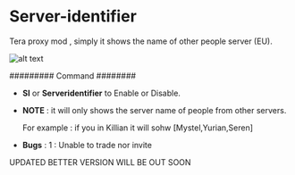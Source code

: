 # Server-identifier
Tera proxy mod , simply it shows the name of other people server (EU).

![alt text](https://cdn.discordapp.com/attachments/306177483697291274/523471269870567425/unknown.png)

 ######### Command ########
 
  *  <strong>SI</strong> or <strong>Serveridentifier</strong> to Enable or Disable.

  * <strong>NOTE</strong> : it will only shows the server name of people from other servers.
  
       For example : if you in Killian it will sohw [Mystel,Yurian,Seren]
          

* <strong>Bugs</strong> :
 1 : Unable to trade nor invite 


UPDATED BETTER VERSION WILL BE OUT SOON 
